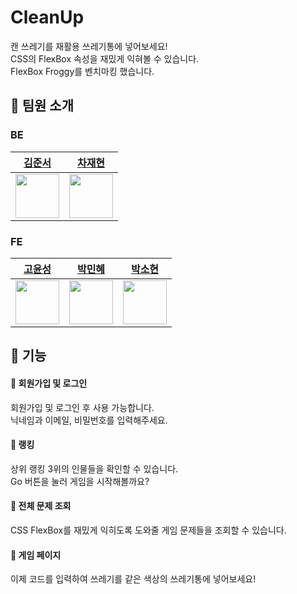 # CleanUp

캔 쓰레기를 재활용 쓰레기통에 넣어보세요!<br />
CSS의 FlexBox 속성을 재밌게 익혀볼 수 있습니다.<br />
FlexBox Froggy를 벤치마킹 했습니다.

## 📌 팀원 소개
### BE
|<a href="https://github.com/jacknafa">김준서</a>|<a href="https://github.com/ckwogus37">차재현</a>|
|:--:|:--:|
|<img src="https://github.com/user-attachments/assets/d6794678-780c-4e45-91e1-c14e5f0bd767" width="70px" />|<img src="https://github.com/user-attachments/assets/45674217-56d3-4104-ba00-82b9d1db509a" width="70px" />|
### FE
|<a href="https://github.com/yoonsaeng">고윤성</a>|<a href="https://github.com/candypmh">박민혜</a>|<a href="https://github.com/SSOFERRET">박소현</a>|
|:--:|:--:|:--:|
|<img src="https://github.com/user-attachments/assets/afa85325-52d1-4899-810c-385cfda05ab3" width="70px" />|<img src="https://github.com/user-attachments/assets/8181ca80-03b0-43a6-9c08-a66e86b7b298" width="70px" />|<img src="https://github.com/user-attachments/assets/35645f15-b5ef-478c-96f3-e196e0bd0c9e" width="70px" />|

## 📌 기능
#### 📑 회원가입 및 로그인
회원가입 및 로그인 후 사용 가능합니다.<br />
닉네임과 이메일, 비밀번호를 입력해주세요.
#### 📑 랭킹
상위 랭킹 3위의 인물들을 확인할 수 있습니다.<br />
Go 버튼을 눌러 게임을 시작해볼까요?
#### 📑 전체 문제 조회
CSS FlexBox를 재밌게 익히도록 도와줄 게임 문제들을 조회할 수 있습니다.
#### 📑 게임 페이지
이제 코드를 입력하여 쓰레기를 같은 색상의 쓰레기통에 넣어보세요!



